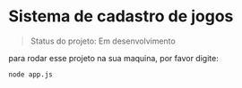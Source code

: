 # Sistema de cadastro de jogos

> Status do projeto: Em desenvolvimento 

para rodar esse projeto na sua maquina, por favor digite:

```
node app.js
```
